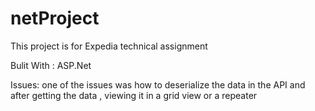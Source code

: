 # netProject
This project is for Expedia technical assignment 

Bulit With :
ASP.Net

Issues:
one of the issues was how to deserialize the data in the API 
and after getting the data , viewing it in a grid view or a repeater 

